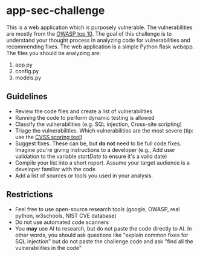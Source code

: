 # app-sec-challenge

This is a web application which is purposely vulnerable. The vulnerabilities are mostly from the [OWASP top 10](https://owasp.org/www-project-top-ten/). The goal of this challenge is to understand your thought process in analyzing code for vulnerabilities and recommending fixes. The web application is a simple Python flask webapp. The files you should be analyzing are:

 1. app.py
 2. config.py
 3. models.py

## Guidelines

 - Review the code files and create a list of vulnerabilities
 - Running the code to perform dynamic testing is allowed
 - Classify the vulnerabilities (e.g. SQL injection, Cross-site scripting)
 - Triage the vulnerabilities. Which vulnerabilities are the most severe (tip: use the [CVSS scoring tool](https://nvd.nist.gov/vuln-metrics/cvss/v3-calculator))
 - Suggest fixes. These can be, but **do not** need to be full code fixes. Imagine you're giving instructions to a developer (e.g., Add user validation to the variable *startDate* to ensure it's a valid date)
 - Compile your list into a short report. Assume your target audience is a developer familiar with the code
 - Add a list of sources or tools you used in your analysis.

## Restrictions
 - Feel free to use open-source research tools (google, OWASP, real python, w3schools, NIST CVE database)
  - Do not use automated code scanners
  - You **may** use AI to research, but do not paste the code directly to AI. In other words, you should ask questions like "explain common fixes for SQL injection" but do not paste the challenge code and ask "find all the vulnerabilities in the code"


